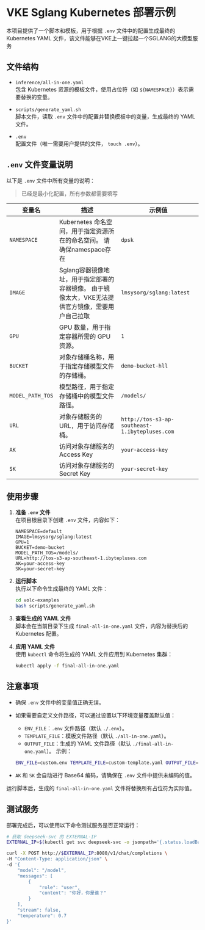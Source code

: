 # VKE Sglang Kubernetes 部署示例

本项目提供了一个脚本和模板，用于根据 `.env` 文件中的配置生成最终的 Kubernetes YAML 文件，该文件能够在VKE上一键拉起一个SGLANG的大模型服务

## 文件结构

- `inference/all-in-one.yaml`  
  包含 Kubernetes 资源的模板文件，使用占位符（如 `${NAMESPACE}`）表示需要替换的变量。

- `scripts/generate_yaml.sh`  
  脚本文件，读取 `.env` 文件中的配置并替换模板中的变量，生成最终的 YAML 文件。

- `.env`  
  配置文件（唯一需要用户提供的文件， `touch .env`）。

## `.env` 文件变量说明

以下是 `.env` 文件中所有变量的说明：
> 已经是最小化配置，所有参数都需要填写

| 变量名            | 描述                                                                                     | 示例值                                                                                     |
|-------------------|------------------------------------------------------------------------------------------|------------------------------------------------------------------------------------------|
| `NAMESPACE`       | Kubernetes 命名空间，用于指定资源所在的命名空间。 请确保namespace存在                                        | `dpsk`                                                                                   |
| `IMAGE`           | Sglang容器镜像地址，用于指定部署的容器镜像。 由于镜像太大，VKE无法提供官方镜像，需要用户自己拉取                                                  | `lmsysorg/sglang:latest`              |
| `GPU`             | GPU 数量，用于指定容器所需的 GPU 资源。                                                  | `1`                                                                                      |
| `BUCKET`          | 对象存储桶名称，用于指定存储模型文件的存储桶。                                           | `demo-bucket-hll`                                                                        |
| `MODEL_PATH_TOS`  | 模型路径，用于指定存储桶中的模型文件路径。                                               | `/models/`                                                                               |
| `URL`             | 对象存储服务的 URL，用于访问存储桶。                                                     | `http://tos-s3-ap-southeast-1.ibytepluses.com`                                           |
| `AK`              | 访问对象存储服务的 Access Key          | `your-access-key`                                                                        |
| `SK`              | 访问对象存储服务的 Secret Key          | `your-secret-key`                                                                        |

## 使用步骤

1. **准备 `.env` 文件**  
   在项目根目录下创建 `.env` 文件，内容如下：
   ```dotenv
   NAMESPACE=default
   IMAGE=lmsysorg/sglang:latest
   GPU=1
   BUCKET=demo-bucket
   MODEL_PATH_TOS=/models/
   URL=http://tos-s3-ap-southeast-1.ibytepluses.com
   AK=your-access-key
   SK=your-secret-key
   ```

2. **运行脚本**  
   执行以下命令生成最终的 YAML 文件：
   ```bash
   cd volc-examples
   bash scripts/generate_yaml.sh
   ```

3. **查看生成的 YAML 文件**  
   脚本会在当前目录下生成 `final-all-in-one.yaml` 文件，内容为替换后的 Kubernetes 配置。

4. **应用 YAML 文件**  
   使用 `kubectl` 命令将生成的 YAML 文件应用到 Kubernetes 集群：
   ```bash
   kubectl apply -f final-all-in-one.yaml
   ```

## 注意事项

- 确保 `.env` 文件中的变量值正确无误。
- 如果需要自定义文件路径，可以通过设置以下环境变量覆盖默认值：
  - `ENV_FILE`：`.env` 文件路径（默认 `./.env`）。
  - `TEMPLATE_FILE`：模板文件路径（默认 `./all-in-one.yaml`）。
  - `OUTPUT_FILE`：生成的 YAML 文件路径（默认 `./final-all-in-one.yaml`）。
  示例：
  ```bash
  ENV_FILE=custom.env TEMPLATE_FILE=custom-template.yaml OUTPUT_FILE=custom-output.yaml bash scripts/generate_yaml.sh
  ```

- `AK` 和 `SK` 会自动进行 Base64 编码，请确保在 `.env` 文件中提供未编码的值。

运行脚本后，生成的 `final-all-in-one.yaml` 文件将替换所有占位符为实际值。


## 测试服务

部署完成后，可以使用以下命令测试服务是否正常运行：

```bash
# 获取 deepseek-svc 的 EXTERNAL-IP
EXTERNAL_IP=$(kubectl get svc deepseek-svc -o jsonpath='{.status.loadBalancer.ingress[0].ip}')

curl -X POST http://$EXTERNAL_IP:8080/v1/chat/completions \
-H "Content-Type: application/json" \
-d '{
    "model": "/model",
    "messages": [
        {
            "role": "user",
            "content": "你好，你是谁？"
        }
    ],
    "stream": false,
    "temperature": 0.7
}'
```